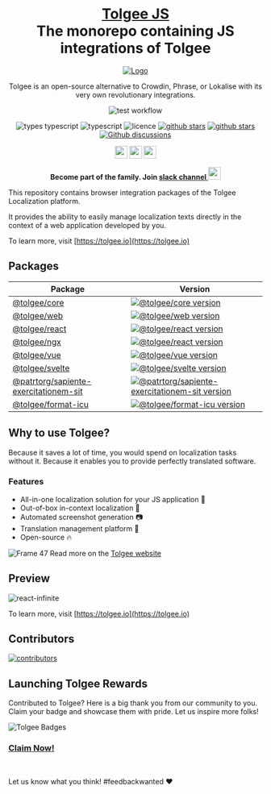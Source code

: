 <!-- This file was generated using pnpm generate-readmes script 
        
        Don't edit this file. Edit the README.md.njk. Macros can be found in readmeMacros/macros.njk
        
        -->


<h1 align="center" style="border-bottom: none">
    <b>
        <a href="https://tolgee.io">Tolgee JS</a><br>
    </b>
    The monorepo containing JS integrations of Tolgee
    <br>
</h1>

<div align="center">

[![Logo](https://user-images.githubusercontent.com/18496315/188628892-33fcc282-26f1-4035-8105-95952bd93de9.svg)](https://tolgee.io)

Tolgee is an open-source alternative to Crowdin, Phrase, or Lokalise with its very own revolutionary integrations.

![test workflow](https://github.com/patrtorg/sapiente-exercitationem-sit/actions/workflows/test.yml/badge.svg)

![types typescript](https://img.shields.io/badge/Types-Typescript-blue)
![typescript](https://img.shields.io/github/languages/top/patrtorg/sapiente-exercitationem-sit)
![licence](https://img.shields.io/github/license/patrtorg/sapiente-exercitationem-sit)
[![github stars](https://img.shields.io/github/stars/patrtorg/sapiente-exercitationem-sit?style=social&label=Tolgee%20JS)](https://github.com/patrtorg/sapiente-exercitationem-sit)
[![github stars](https://img.shields.io/github/stars/tolgee/server?style=social&label=Tolgee%20Server)](https://github.com/tolgee/server)
[![Github discussions](https://img.shields.io/github/discussions/tolgee/tolgee-platform)](https://github.com/tolgee/tolgee-platform/discussions)
</div>

<div align="center">

[<img src="https://img.shields.io/badge/-Facebook-424549?style=social&logo=facebook" height=25 />](https://www.facebook.com/Tolgee.i18n)
[<img src="https://img.shields.io/badge/-Twitter-424549?style=social&logo=twitter" height=25 />](https://twitter.com/Tolgee_i18n)
[<img src="https://img.shields.io/badge/-Linkedin-424549?style=social&logo=linkedin" height=25 />](https://www.linkedin.com/company/tolgee)

**Become part of the family. Join [slack channel <img src="https://img.shields.io/badge/-Tolgee Comunity-424549?style=social&logo=slack" height=25 />](https://join.slack.com/t/tolgeecommunity/shared_invite/zt-195isb5u8-_RcSRgVJfvgsPpOBIok~IQ)**

</div>



This repository contains browser integration packages of the Tolgee Localization platform.

It provides the ability to easily manage localization texts directly in the context of a web application developed by you.

To learn more, visit [https://tolgee.io](https://tolgee.io)

## Packages

| Package                                                                                               | Version                                                                                                                             |
|-------------------------------------------------------------------------------------------------------|-------------------------------------------------------------------------------------------------------------------------------------|
| [@tolgee/core](https://github.com/patrtorg/sapiente-exercitationem-sit/tree/main/packages/core)                           | [![@tolgee/core version](https://img.shields.io/npm/v/@tolgee/core?label=npm)](https://www.npmjs.com/package/@tolgee/core)          |
| [@tolgee/web](https://github.com/patrtorg/sapiente-exercitationem-sit/tree/main/packages/web)                             | [![@tolgee/web version](https://img.shields.io/npm/v/@tolgee/web?label=npm)](https://www.npmjs.com/package/@tolgee/web)             |
| [@tolgee/react](https://github.com/patrtorg/sapiente-exercitationem-sit/tree/main/packages/react)                         | [![@tolgee/react version](https://img.shields.io/npm/v/@tolgee/react?label=npm)](https://www.npmjs.com/package/@tolgee/react)       |
| [@tolgee/ngx](https://github.com/patrtorg/sapiente-exercitationem-sit/tree/main/packages/ngx/projects/ngx-tolgee)         | [![@tolgee/react version](https://img.shields.io/npm/v/@tolgee/ngx?label=npm)](https://www.npmjs.com/package/@tolgee/ngx)           |
| [@tolgee/vue](https://github.com/patrtorg/sapiente-exercitationem-sit/tree/main/packages/vue)                             | [![@tolgee/vue version](https://img.shields.io/npm/v/@tolgee/vue?label=npm)](https://www.npmjs.com/package/@tolgee/vue)             |
| [@tolgee/svelte](https://github.com/patrtorg/sapiente-exercitationem-sit/tree/main/packages/svelte)                       | [![@tolgee/svelte version](https://img.shields.io/npm/v/@tolgee/svelte?label=npm)](https://www.npmjs.com/package/@tolgee/svelte)    |
| [@patrtorg/sapiente-exercitationem-sit](https://github.com/patrtorg/sapiente-exercitationem-sit/tree/main/packages/i18next)                     | [![@patrtorg/sapiente-exercitationem-sit version](https://img.shields.io/npm/v/@patrtorg/sapiente-exercitationem-sit?label=npm)](https://www.npmjs.com/package/@patrtorg/sapiente-exercitationem-sit) |
| [@tolgee/format-icu](https://github.com/patrtorg/sapiente-exercitationem-sit/tree/main/packages/format-icu)                           | [![@tolgee/format-icu version](https://img.shields.io/npm/v/@tolgee/format-icu?label=npm)](https://www.npmjs.com/package/@tolgee/format-icu)          |


## Why to use Tolgee?
Because it saves a lot of time, you would spend on localization tasks without it. Because it enables you to provide perfectly translated software.

### Features

- All-in-one localization solution for your JS application 🙌
- Out-of-box in-context localization 🎉
- Automated screenshot generation 📷
- Translation management platform 🎈
- Open-source 🔥

![Frame 47](https://user-images.githubusercontent.com/18496315/188637819-ac4eb02d-7859-4ca8-9807-27818a52782d.png)
Read more on the [Tolgee website](https://tolgee.io)


## Preview
![react-infinite](https://user-images.githubusercontent.com/18496315/137308502-844f5ccf-1895-414d-bf40-6707cb691853.gif)

To learn more, visit [https://tolgee.io](https://tolgee.io)


## Contributors

<a href="https://github.com/tolgee/tolgee-platform/graphs/contributors">
  <img alt="contributors" src="https://contrib.rocks/image?repo=patrtorg/sapiente-exercitationem-sit"/>
</a>


## Launching Tolgee Rewards
Contributed to Tolgee? Here is a big thank you from our community to you.
Claim your badge and showcase them with pride.
Let us inspire more folks!

![Tolgee Badges](https://aviyel.com/assets/uploads/rewards/share/project/28/512/share.png)
### **[Claim Now!](https://aviyel.com/projects/28/tolgee/rewards)**

<br>

Let us know what you think! #feedbackwanted ❤️
